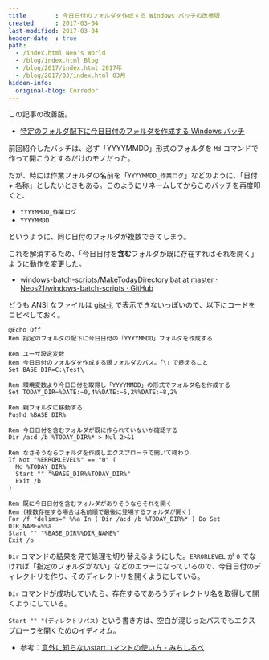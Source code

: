 ```yaml
---
title        : 今日日付のフォルダを作成する Windows バッチの改善版
created      : 2017-03-04
last-modified: 2017-03-04
header-date  : true
path:
  - /index.html Neo's World
  - /blog/index.html Blog
  - /blog/2017/index.html 2017年
  - /blog/2017/03/index.html 03月
hidden-info:
  original-blog: Corredor
---
```


この記事の改善版。

- [特定のフォルダ配下に今日日付のフォルダを作成する Windows バッチ](/blog/2016/01/23-01.html)

前回紹介したバッチは、必ず「YYYYMMDD」形式のフォルダを `Md` コマンドで作って開こうとするだけのモノだった。

だが、時には作業フォルダの名前を「`YYYYMMDD_作業ログ`」などのように、「日付 + 名称」としたいときもある。このようにリネームしてからこのバッチを再度叩くと、

- `YYYYMMDD_作業ログ`
- `YYYYMMDD`

というように、同じ日付のフォルダが複数できてしまう。

これを解消するため、「今日日付を**含む**フォルダが既に存在すればそれを開く」ように動作を変更した。

- [windows-batch-scripts/MakeTodayDirectory.bat at master · Neos21/windows-batch-scripts · GitHub](https://github.com/Neos21/shell-scripts/blob/master/windows-batch/make-today-directory.bat)

どうも ANSI なファイルは [gist-it](http://gist-it.appspot.com/) で表示できないっぽいので、以下にコードをコピペしておく。

```batch
@Echo Off
Rem 指定のフォルダの配下に今日日付の「YYYYMMDD」フォルダを作成する

Rem ユーザ設定変数
Rem 今日日付のフォルダを作成する親フォルダのパス。「\」で終えること
Set BASE_DIR=C:\Test\

Rem 環境変数より今日日付を取得し「YYYYMMDD」の形式でフォルダ名を作成する
Set TODAY_DIR=%DATE:~0,4%%DATE:~5,2%%DATE:~8,2%

Rem 親フォルダに移動する
Pushd %BASE_DIR%

Rem 今日日付を含むフォルダが既に作られていないか確認する
Dir /a:d /b %TODAY_DIR%* > Nul 2>&1

Rem なさそうならフォルダを作成しエクスプローラで開いて終わり
If Not "%ERRORLEVEL%" == "0" (
  Md %TODAY_DIR%
  Start "" "%BASE_DIR%%TODAY_DIR%"
  Exit /b
)

Rem 既に今日日付を含むフォルダがありそうならそれを開く
Rem (複数存在する場合は名前順で最後に登場するフォルダが開く)
For /f "delims=" %%a In ('Dir /a:d /b %TODAY_DIR%*') Do Set DIR_NAME=%%a
Start "" "%BASE_DIR%%DIR_NAME%"
Exit /b
```

`Dir` コマンドの結果を見て処理を切り替えるようにした。`ERRORLEVEL` が `0` でなければ「指定のフォルダがない」などのエラーになっているので、今日日付のディレクトリを作り、そのディレクトリを開くようにしている。

`Dir` コマンドが成功していたら、存在するであろうディレクトリ名を取得して開くようにしている。

`Start "" "(ディレクトリパス)` という書き方は、空白が混じったパスでもエクスプローラを開くためのイディオム。

- 参考：[意外に知らないstartコマンドの使い方 - みちしるべ](http://orangeclover.hatenablog.com/entry/20090814/1250261637)
